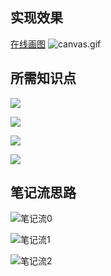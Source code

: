 ## 实现效果  
[在线画图](https://1643565650.github.io/Pure-JavaScript-Learning-JavaScript30/J30-8%20HTML-Canvas/index-START.html)
![canvas.gif](https://upload-images.jianshu.io/upload_images/2195446-7ac303e494699582.gif?imageMogr2/auto-orient/strip)  


## 所需知识点
![](https://upload-images.jianshu.io/upload_images/2195446-c894b6c1533f2fd4.png?imageMogr2/auto-orient/strip%7CimageView2/2/w/1240)

![](https://upload-images.jianshu.io/upload_images/2195446-f9505c6790c92702.png?imageMogr2/auto-orient/strip%7CimageView2/2/w/1240)


![](https://upload-images.jianshu.io/upload_images/2195446-020b7ba3f96fed74.png?imageMogr2/auto-orient/strip%7CimageView2/2/w/1240)

![](https://upload-images.jianshu.io/upload_images/2195446-83a7422abed4ce32.png?imageMogr2/auto-orient/strip%7CimageView2/2/w/1240)

## 笔记流思路


![笔记流0](https://upload-images.jianshu.io/upload_images/2195446-1f765055ef0bd6ee.jpg?imageMogr2/auto-orient/strip%7CimageView2/2/w/1240)


![笔记流1](https://upload-images.jianshu.io/upload_images/2195446-da128ce199c0b455.jpg?imageMogr2/auto-orient/strip%7CimageView2/2/w/1240)


![笔记流2](https://upload-images.jianshu.io/upload_images/2195446-2942bcba1da6287c.jpg?imageMogr2/auto-orient/strip%7CimageView2/2/w/1240)

